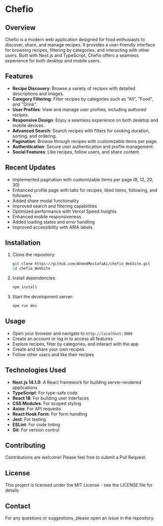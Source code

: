 # Chefio

## Overview
Chefio is a modern web application designed for food enthusiasts to discover, share, and manage recipes. It provides a user-friendly interface for browsing recipes, filtering by categories, and interacting with other users. Built with Next.js and TypeScript, Chefio offers a seamless experience for both desktop and mobile users.

## Features
- **Recipe Discovery**: Browse a variety of recipes with detailed descriptions and images.
- **Category Filtering**: Filter recipes by categories such as "All", "Food", and "Drink".
- **User Profiles**: View and manage user profiles, including authored recipes.
- **Responsive Design**: Enjoy a seamless experience on both desktop and mobile devices.
- **Advanced Search**: Search recipes with filters for cooking duration, sorting, and ordering.
- **Pagination**: Browse through recipes with customizable items per page.
- **Authentication**: Secure user authentication and profile management.
- **Social Features**: Like recipes, follow users, and share content.

## Recent Updates
- Implemented pagination with customizable items per page (8, 12, 20, 30)
- Enhanced profile page with tabs for recipes, liked items, following, and followers
- Added share modal functionality
- Improved search and filtering capabilities
- Optimized performance with Vercel Speed Insights
- Enhanced mobile responsiveness
- Added loading states and error handling
- Improved accessibility with ARIA labels

## Installation
1. Clone the repository:
   ```bash
   git clone https://github.com/AhmedMostafaAi/chefio_WebSite.git
   cd chefio_WebSite
   ```
2. Install dependencies:
   ```bash
   npm install
   ```
3. Start the development server:
   ```bash
   npm run dev
   ```

## Usage
- Open your browser and navigate to `http://localhost:3000`
- Create an account or log in to access all features
- Explore recipes, filter by categories, and interact with the app
- Create and share your own recipes
- Follow other users and like their recipes

## Technologies Used
- **Next.js 14.1.0**: A React framework for building server-rendered applications
- **TypeScript**: For type-safe code
- **React 18**: For building user interfaces
- **CSS Modules**: For scoped styling
- **Axios**: For API requests
- **React Hook Form**: For form handling
- **Jest**: For testing
- **ESLint**: For code linting
- **Git**: For version control

## Contributing
Contributions are welcome! Please feel free to submit a Pull Request.

## License
This project is licensed under the MIT License - see the LICENSE file for details.

## Contact
For any questions or suggestions, please open an issue in the repository.
